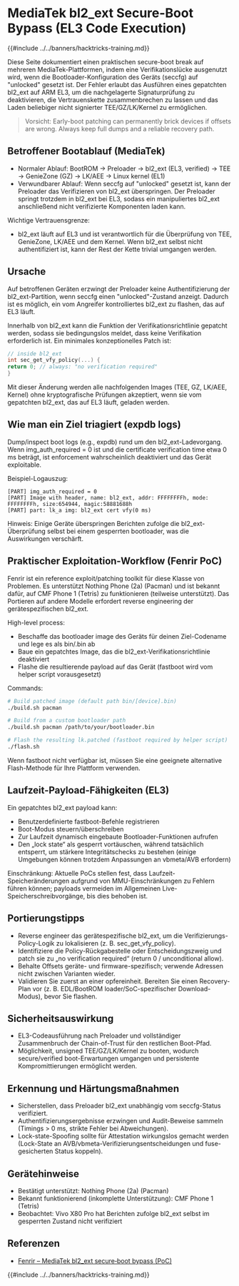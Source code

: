 # MediaTek bl2_ext Secure-Boot Bypass (EL3 Code Execution)

{{#include ../../banners/hacktricks-training.md}}

Diese Seite dokumentiert einen praktischen secure-boot break auf mehreren MediaTek-Plattformen, indem eine Verifikationslücke ausgenutzt wird, wenn die Bootloader-Konfiguration des Geräts (seccfg) auf "unlocked" gesetzt ist. Der Fehler erlaubt das Ausführen eines gepatchten bl2_ext auf ARM EL3, um die nachgelagerte Signaturprüfung zu deaktivieren, die Vertrauenskette zusammenbrechen zu lassen und das Laden beliebiger nicht signierter TEE/GZ/LK/Kernel zu ermöglichen.

> Vorsicht: Early-boot patching can permanently brick devices if offsets are wrong. Always keep full dumps and a reliable recovery path.

## Betroffener Bootablauf (MediaTek)

- Normaler Ablauf: BootROM → Preloader → bl2_ext (EL3, verified) → TEE → GenieZone (GZ) → LK/AEE → Linux kernel (EL1)
- Verwundbarer Ablauf: Wenn seccfg auf "unlocked" gesetzt ist, kann der Preloader das Verifizieren von bl2_ext überspringen. Der Preloader springt trotzdem in bl2_ext bei EL3, sodass ein manipuliertes bl2_ext anschließend nicht verifizierte Komponenten laden kann.

Wichtige Vertrauensgrenze:
- bl2_ext läuft auf EL3 und ist verantwortlich für die Überprüfung von TEE, GenieZone, LK/AEE und dem Kernel. Wenn bl2_ext selbst nicht authentifiziert ist, kann der Rest der Kette trivial umgangen werden.

## Ursache

Auf betroffenen Geräten erzwingt der Preloader keine Authentifizierung der bl2_ext-Partition, wenn seccfg einen "unlocked"-Zustand anzeigt. Dadurch ist es möglich, ein vom Angreifer kontrolliertes bl2_ext zu flashen, das auf EL3 läuft.

Innerhalb von bl2_ext kann die Funktion der Verifikationsrichtlinie gepatcht werden, sodass sie bedingungslos meldet, dass keine Verifikation erforderlich ist. Ein minimales konzeptionelles Patch ist:
```c
// inside bl2_ext
int sec_get_vfy_policy(...) {
return 0; // always: "no verification required"
}
```
Mit dieser Änderung werden alle nachfolgenden Images (TEE, GZ, LK/AEE, Kernel) ohne kryptografische Prüfungen akzeptiert, wenn sie vom gepatchten bl2_ext, das auf EL3 läuft, geladen werden.

## Wie man ein Ziel triagiert (expdb logs)

Dump/inspect boot logs (e.g., expdb) rund um den bl2_ext-Ladevorgang. Wenn img_auth_required = 0 ist und die certificate verification time etwa 0 ms beträgt, ist enforcement wahrscheinlich deaktiviert und das Gerät exploitable.

Beispiel-Logauszug:
```
[PART] img_auth_required = 0
[PART] Image with header, name: bl2_ext, addr: FFFFFFFFh, mode: FFFFFFFFh, size:654944, magic:58881688h
[PART] part: lk_a img: bl2_ext cert vfy(0 ms)
```
Hinweis: Einige Geräte überspringen Berichten zufolge die bl2_ext-Überprüfung selbst bei einem gesperrten bootloader, was die Auswirkungen verschärft.

## Praktischer Exploitation-Workflow (Fenrir PoC)

Fenrir ist ein reference exploit/patching toolkit für diese Klasse von Problemen. Es unterstützt Nothing Phone (2a) (Pacman) und ist bekannt dafür, auf CMF Phone 1 (Tetris) zu funktionieren (teilweise unterstützt). Das Portieren auf andere Modelle erfordert reverse engineering der gerätespezifischen bl2_ext.

High-level process:
- Beschaffe das bootloader image des Geräts für deinen Ziel-Codename und lege es als bin/<device>.bin ab
- Baue ein gepatchtes Image, das die bl2_ext-Verifikationsrichtlinie deaktiviert
- Flashe die resultierende payload auf das Gerät (fastboot wird vom helper script vorausgesetzt)

Commands:
```bash
# Build patched image (default path bin/[device].bin)
./build.sh pacman

# Build from a custom bootloader path
./build.sh pacman /path/to/your/bootloader.bin

# Flash the resulting lk.patched (fastboot required by helper script)
./flash.sh
```
Wenn fastboot nicht verfügbar ist, müssen Sie eine geeignete alternative Flash-Methode für Ihre Plattform verwenden.

## Laufzeit-Payload-Fähigkeiten (EL3)

Ein gepatchtes bl2_ext payload kann:
- Benutzerdefinierte fastboot-Befehle registrieren
- Boot-Modus steuern/überschreiben
- Zur Laufzeit dynamisch eingebaute Bootloader-Funktionen aufrufen
- Den „lock state“ als gesperrt vortäuschen, während tatsächlich entsperrt, um stärkere Integritätschecks zu bestehen (einige Umgebungen können trotzdem Anpassungen an vbmeta/AVB erfordern)

Einschränkung: Aktuelle PoCs stellen fest, dass Laufzeit-Speicheränderungen aufgrund von MMU-Einschränkungen zu Fehlern führen können; payloads vermeiden im Allgemeinen Live-Speicherschreibvorgänge, bis dies behoben ist.

## Portierungstipps

- Reverse engineer das gerätespezifische bl2_ext, um die Verifizierungs-Policy-Logik zu lokalisieren (z. B. sec_get_vfy_policy).
- Identifiziere die Policy-Rückgabestelle oder Entscheidungszweig und patch sie zu „no verification required“ (return 0 / unconditional allow).
- Behalte Offsets geräte- und firmware-spezifisch; verwende Adressen nicht zwischen Varianten wieder.
- Validieren Sie zuerst an einer opfereinheit. Bereiten Sie einen Recovery-Plan vor (z. B. EDL/BootROM loader/SoC-spezifischer Download-Modus), bevor Sie flashen.

## Sicherheitsauswirkung

- EL3-Codeausführung nach Preloader und vollständiger Zusammenbruch der Chain-of-Trust für den restlichen Boot-Pfad.
- Möglichkeit, unsigned TEE/GZ/LK/Kernel zu booten, wodurch secure/verified boot-Erwartungen umgangen und persistente Kompromittierungen ermöglicht werden.

## Erkennung und Härtungsmaßnahmen

- Sicherstellen, dass Preloader bl2_ext unabhängig vom seccfg-Status verifiziert.
- Authentifizierungsergebnisse erzwingen und Audit-Beweise sammeln (Timings > 0 ms, strikte Fehler bei Abweichungen).
- Lock-state-Spoofing sollte für Attestation wirkungslos gemacht werden (Lock-State an AVB/vbmeta-Verifizierungsentscheidungen und fuse-gesicherten Status koppeln).

## Gerätehinweise

- Bestätigt unterstützt: Nothing Phone (2a) (Pacman)
- Bekannt funktionierend (inkomplette Unterstützung): CMF Phone 1 (Tetris)
- Beobachtet: Vivo X80 Pro hat Berichten zufolge bl2_ext selbst im gesperrten Zustand nicht verifiziert

## Referenzen

- [Fenrir – MediaTek bl2_ext secure‑boot bypass (PoC)](https://github.com/R0rt1z2/fenrir)

{{#include ../../banners/hacktricks-training.md}}
